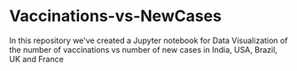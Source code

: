 # Vaccinations-vs-NewCases
In this repository we've created a Jupyter notebook for Data Visualization of the number of vaccinations vs number of new cases in India, USA, Brazil, UK and France 
